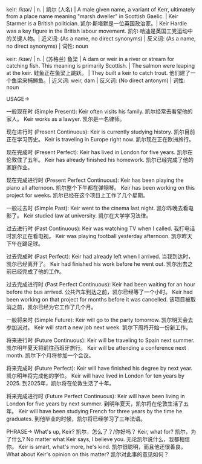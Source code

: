 keir: /kɪər/ | n. | 凯尔 (人名) | A male given name, a variant of Kerr, ultimately from a place name meaning "marsh dweller" in Scottish Gaelic. | Keir Starmer is a British politician. 凯尔·斯塔默是一位英国政治家。|  Keir Hardie was a key figure in the British labour movement. 凯尔·哈迪是英国工党运动中的关键人物。| 近义词: (As a name, no direct synonyms) | 反义词: (As a name, no direct synonyms) | 词性: noun

keir: /kɪər/ | n. | (苏格兰) 鱼梁 |  A dam or weir in a river or stream for catching fish.  This meaning is primarily Scottish. | The salmon were leaping at the keir.  鲑鱼正在鱼梁上跳跃。 | They built a keir to catch trout.  他们建了一个鱼梁来捕鳟鱼。| 近义词: weir, dam | 反义词: (No direct antonym) | 词性: noun


USAGE->

一般现在时 (Simple Present):
Keir often visits his family. 凯尔经常去看望他的家人。
Keir works as a lawyer. 凯尔是一名律师。

现在进行时 (Present Continuous):
Keir is currently studying history. 凯尔目前正在学习历史。
Keir is traveling in Europe right now.  凯尔现在正在欧洲旅行。

现在完成时 (Present Perfect):
Keir has lived in London for five years. 凯尔在伦敦住了五年。
Keir has already finished his homework. 凯尔已经完成了他的家庭作业。

现在完成进行时 (Present Perfect Continuous):
Keir has been playing the piano all afternoon. 凯尔整个下午都在弹钢琴。
Keir has been working on this project for weeks. 凯尔已经在这个项目上工作了几个星期。

一般过去时 (Simple Past):
Keir went to the cinema last night. 凯尔昨晚去看电影了。
Keir studied law at university. 凯尔在大学学习法律。

过去进行时 (Past Continuous):
Keir was watching TV when I called. 我打电话时凯尔正在看电视。
Keir was playing football yesterday afternoon. 凯尔昨天下午在踢足球。

过去完成时 (Past Perfect):
Keir had already left when I arrived. 当我到达时，凯尔已经离开了。
Keir had finished his work before he went out. 凯尔出去之前已经完成了他的工作。

过去完成进行时 (Past Perfect Continuous):
Keir had been waiting for an hour before the bus arrived.  公共汽车到达之前，凯尔已经等了一个小时。
Keir had been working on that project for months before it was cancelled.  该项目被取消之前，凯尔已经为它工作了几个月。

一般将来时 (Simple Future):
Keir will go to the party tomorrow. 凯尔明天会去参加派对。
Keir will start a new job next week. 凯尔下周将开始一份新工作。

将来进行时 (Future Continuous):
Keir will be traveling to Spain next summer. 凯尔明年夏天将前往西班牙旅行。
Keir will be attending a conference next month. 凯尔下个月将参加一个会议。

将来完成时 (Future Perfect):
Keir will have finished his degree by next year. 凯尔明年将完成他的学位。
Keir will have lived in London for ten years by 2025. 到2025年，凯尔将在伦敦生活了十年。

将来完成进行时 (Future Perfect Continuous):
Keir will have been living in London for five years by next summer. 到明年夏天，凯尔将在伦敦生活了五年。
Keir will have been studying French for three years by the time he graduates. 到他毕业的时候，凯尔将已经学习了三年法语。


PHRASE->
What's up, Keir? 凯尔，怎么了？/你好吗？
Keir, what for? 凯尔，为了什么?
No matter what Keir says, I believe you. 无论凯尔说什么，我都相信你。
Keir is smart, what's more, he's kind. 凯尔很聪明，而且他还很善良。
What about Keir's opinion on this matter? 凯尔对此事的意见如何？
